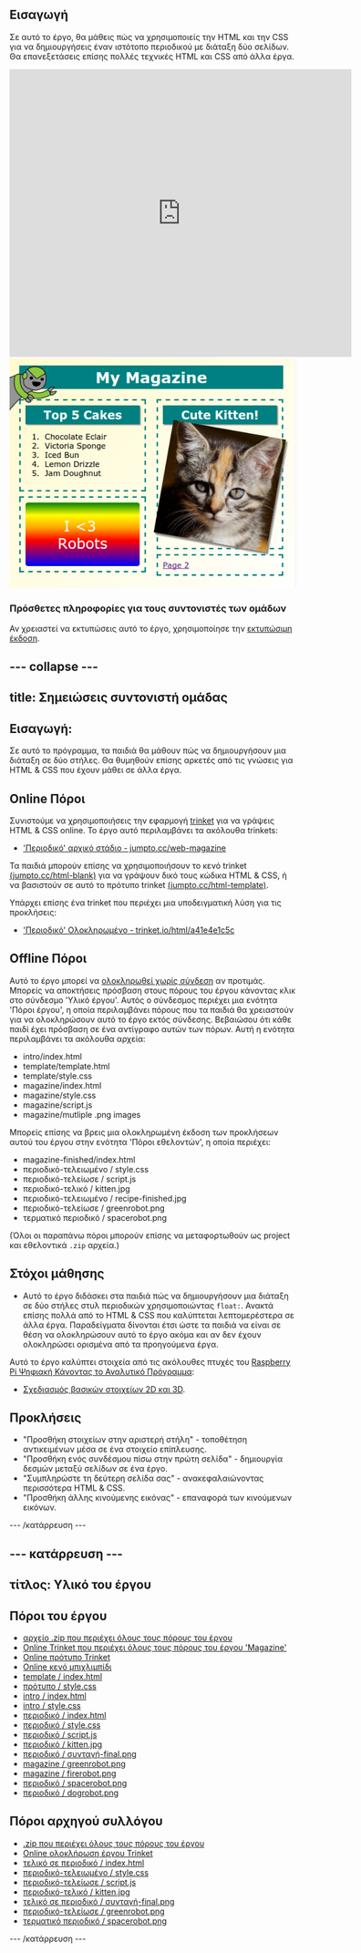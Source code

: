 ## Εισαγωγή

Σε αυτό το έργο, θα μάθεις πώς να χρησιμοποιείς την HTML και την CSS για να δημιουργήσεις έναν ιστότοπο περιοδικού με διάταξη δύο σελίδων. Θα επανεξετάσεις επίσης πολλές τεχνικές HTML και CSS από άλλα έργα.

<div class="trinket">
  <iframe src="https://trinket.io/embed/html/a41e4e1c5c?outputOnly=true&start=result" width="600" height="505" frameborder="0" marginwidth="0" marginheight="0" allowfullscreen>
  </iframe>
  <img src="images/magazine-final.png">
</div>

### Πρόσθετες πληροφορίες για τους συντονιστές των ομάδων

Αν χρειαστεί να εκτυπώσεις αυτό το έργο, χρησιμοποίησε την [εκτυπώσιμη έκδοση](https://projects.raspberrypi.org/en/projects/magazine/print).

## \--- collapse \---

## title: Σημειώσεις συντονιστή ομάδας

## Εισαγωγή:

Σε αυτό το πρόγραμμα, τα παιδιά θα μάθουν πώς να δημιουργήσουν μια διάταξη σε δύο στήλες. Θα θυμηθούν επίσης αρκετές από τις γνώσεις για HTML & CSS που έχουν μάθει σε άλλα έργα.

## Online Πόροι

Συνιστούμε να χρησιμοποιήσεις την εφαρμογή [trinket](https://trinket.io/) για να γράψεις HTML & CSS online. Το έργο αυτό περιλαμβάνει τα ακόλουθα trinkets:

* ['Περιοδικό' αρχικό στάδιο - jumpto.cc/web-magazine](http://jumpto.cc/web-magazine)

Τα παιδιά μπορούν επίσης να χρησιμοποιήσουν το κενό trinket [(jumpto.cc/html-blank)](http://jumpto.cc/html-blank) για να γράψουν δικό τους κώδικα HTML & CSS, ή να βασιστούν σε αυτό το πρότυπο trinket [(jumpto.cc/html-template)](http://jumpto.cc/html-template).

Υπάρχει επίσης ένα trinket που περιέχει μια υποδειγματική λύση για τις προκλήσεις:

* ['Περιοδικό' Ολοκληρωμένο - trinket.io/html/a41e4e1c5c](https://trinket.io/html/a41e4e1c5c)

## Offline Πόροι

Αυτό το έργο μπορεί να [ολοκληρωθεί χωρίς σύνδεση](https://www.codeclubprojects.org/en-GB/resources/webdev-working-offline/) αν προτιμάς. Μπορείς να αποκτήσεις πρόσβαση στους πόρους του έργου κάνοντας κλικ στο σύνδεσμο 'Υλικό έργου'. Αυτός ο σύνδεσμος περιέχει μια ενότητα 'Πόροι έργου', η οποία περιλαμβάνει πόρους που τα παιδιά θα χρειαστούν για να ολοκληρώσουν αυτό το έργο εκτός σύνδεσης. Βεβαιώσου ότι κάθε παιδί έχει πρόσβαση σε ένα αντίγραφο αυτών των πόρων. Αυτή η ενότητα περιλαμβάνει τα ακόλουθα αρχεία:

* intro/index.html
* template/template.html
* template/style.css
* magazine/index.html
* magazine/style.css
* magazine/script.js
* magazine/mutliple .png images

Μπορείς επίσης να βρεις μια ολοκληρωμένη έκδοση των προκλήσεων αυτού του έργου στην ενότητα 'Πόροι εθελοντών', η οποία περιέχει:

* magazine-finished/index.html
* περιοδικό-τελειωμένο / style.css
* περιοδικό-τελείωσε / script.js
* περιοδικό-τελικό / kitten.jpg
* περιοδικό-τελειωμένο / recipe-finished.jpg
* περιοδικό-τελείωσε / greenrobot.png
* τερματικό περιοδικό / spacerobot.png

(Όλοι οι παραπάνω πόροι μπορούν επίσης να μεταφορτωθούν ως project και εθελοντικά `.zip` αρχεία.)

## Στόχοι μάθησης

* Αυτό το έργο διδάσκει στα παιδιά πώς να δημιουργήσουν μια διάταξη σε δύο στήλες στυλ περιοδικών χρησιμοποιώντας `float:`. Ανακτά επίσης πολλά από το HTML & CSS που καλύπτεται λεπτομερέστερα σε άλλα έργα. Παραδείγματα δίνονται έτσι ώστε τα παιδιά να είναι σε θέση να ολοκληρώσουν αυτό το έργο ακόμα και αν δεν έχουν ολοκληρώσει ορισμένα από τα προηγούμενα έργα. 

Αυτό το έργο καλύπτει στοιχεία από τις ακόλουθες πτυχές του [Raspberry Pi Ψηφιακή Κάνοντας το Αναλυτικό Πρόγραμμα](http://rpf.io/curriculum):

* [Σχεδιασμός βασικών στοιχείων 2D και 3D](https://www.raspberrypi.org/curriculum/design/creator).

## Προκλήσεις

* "Προσθήκη στοιχείων στην αριστερή στήλη" - τοποθέτηση αντικειμένων μέσα σε ένα στοιχείο επίπλευσης.
* "Προσθήκη ενός συνδέσμου πίσω στην πρώτη σελίδα" - δημιουργία δεσμών μεταξύ σελίδων σε ένα έργο.
* "Συμπληρώστε τη δεύτερη σελίδα σας" - ανακεφαλαιώνοντας περισσότερα HTML & CSS.
* "Προσθήκη άλλης κινούμενης εικόνας" - επαναφορά των κινούμενων εικόνων.

\--- /κατάρρευση \---

## \--- κατάρρευση \---

## τίτλος: Υλικό του έργου

## Πόροι του έργου

* [αρχείο .zip που περιέχει όλους τους πόρους του έργου](resources/magazine-project-resources.zip)
* [Online Trinket που περιέχει όλους τους πόρους του έργου 'Magazine'](http://jumpto.cc/web-magazine)
* [Online πρότυπο Trinket](http://jumpto.cc/trinket-template)
* [Online κενό μπιχλιμπίδι](http://jumpto.cc/trinket-blank)
* [template / index.html](resources/template-index.html)
* [πρότυπο / style.css](resources/template-style.css)
* [intro / index.html](resources/intro-index.html)
* [intro / style.css](resources/intro-style.css)
* [περιοδικό / index.html](resources/magazine-index.html)
* [περιοδικό / style.css](resources/magazine-style.css)
* [περιοδικό / script.js](resources/magazine-script.js)
* [περιοδικό / kitten.jpg](resources/magazine-kitten.jpg)
* [περιοδικό / συνταγή-final.png](resources/magazine-recipe-final.png)
* [magazine / greenrobot.png](resources/magazine-greenrobot.png)
* [magazine / firerobot.png](resources/magazine-firerobot.png)
* [περιοδικό / spacerobot.png](resources/magazine-spacerobot.png)
* [περιοδικό / dogrobot.png](resources/magazine-dogrobot.png)

## Πόροι αρχηγού συλλόγου

* [.zip που περιέχει όλους τους πόρους του έργου](resources/magazine-volunteer-resources.zip)
* [Online ολοκλήρωση έργου Trinket](https://trinket.io/html/a41e4e1c5c)
* [τελικό σε περιοδικό / index.html](resources/magazine-finished-index.html)
* [περιοδικό-τελειωμένο / style.css](resources/magazine-finished-style.css)
* [περιοδικό-τελείωσε / script.js](resources/magazine-finished-script.js)
* [περιοδικό-τελικό / kitten.jpg](resources/magazine-finished-kitten.jpg)
* [τελικό σε περιοδικό / συνταγή-final.png](resources/magazine-finished-recipe-final.png)
* [περιοδικό-τελείωσε / greenrobot.png](resources/magazine-finished-greenrobot.png)
* [τερματικό περιοδικό / spacerobot.png](resources/magazine-finished-spacerobot.png)

\--- /κατάρρευση \---